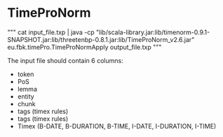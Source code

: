 # TimeProNorm

"""
cat input_file.txp | java -cp "lib/scala-library.jar:lib/timenorm-0.9.1-SNAPSHOT.jar:lib/threetenbp-0.8.1.jar:lib/TimeProNorm_v2.6.jar" eu.fbk.timePro.TimeProNormApply output_file.txp
"""

The input file should contain 6 columns:
- token
- PoS
- lemma
- entity
- chunk
- tags (timex rules)
- tags (timex rules)
- Timex (B-DATE, B-DURATION, B-TIME, I-DATE, I-DURATION, I-TIME)
